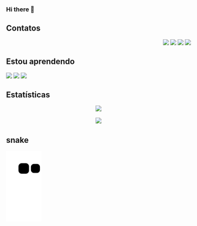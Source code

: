 ### Hi there 👋

<!--
**aguedes2/aguedes2** is a ✨ _special_ ✨ repository because its `README.md` (this file) appears on your GitHub profile.

Here are some ideas to get you started:

- 🔭 I’m currently working on ...
- 🌱 I’m currently learning ...
- 👯 I’m looking to collaborate on ...
- 🤔 I’m looking for help with ...
- 💬 Ask me about ...
- 📫 How to reach me: ...
- 😄 Pronouns: ...
- ⚡ Fun fact: ...
-->

## Contatos
<p align="right">
          <a href="#"><img src="https://img.shields.io/badge/Instagram-E4405F?style=for-the-badge&logo=instagram&logoColor=white"/></a>
          <a href="#"><img src="https://img.shields.io/badge/YouTube-FF0000?style=for-the-badge&logo=youtube&logoColor=white"/></a>
          <a href="#"><img src="https://img.shields.io/badge/LinkedIn-0077B5?style=for-the-badge&logo=linkedin&logoColor=white"/></a>
          <a href="https://guedesinfo.blogspot.com/"><img src="https://img.shields.io/badge/Blogger-FF5722?style=for-the-badge&logo=blogger&logoColor=white"/></a>      
</p>

## Estou aprendendo
<div display="flex">
<img src="https://cdn.jsdelivr.net/gh/devicons/devicon/icons/android/android-original.svg" height="40px"/>
<img src="https://cdn.jsdelivr.net/gh/devicons/devicon/icons/css3/css3-original.svg"  height="40px"/>        
<img src="https://cdn.jsdelivr.net/gh/devicons/devicon/icons/javascript/javascript-plain.svg" height="40px"/>
</div>


## Estatísticas

<p align="center" width="50%"><img width="50%"  src="https://github-readme-stats.vercel.app/api?username=aguedes2&show_icons=true&theme=react&border_radius=10"/></p>


  <p align="center"><a href="https://github.com/Giingu"><img width="50%" src="https://github-readme-streak-stats.herokuapp.com?user=aguedes2&theme=react&border_radius=8&locale=pt_BR&date_format=j%20M%5B%20Y%5D&card_width=500(https://git.io/streak-stats)"></a></p>
          
## snake
![Snake](https://github.com/aguedes2/aguedes2/blob/output/github-contribution-grid-snake.svg)
